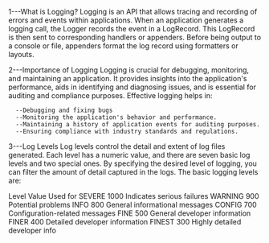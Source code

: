 1---What is Logging?
    Logging is an API that allows tracing and recording of errors and events within applications. 
    When an application generates a logging call, the Logger records the event in a LogRecord. 
    This LogRecord is then sent to corresponding handlers or appenders. 
    Before being output to a console or file, appenders format the log record using formatters or layouts.



2---Importance of Logging
    Logging is crucial for debugging, monitoring, and maintaining an application. 
    It provides insights into the application's performance, aids in identifying and diagnosing issues, and 
    is essential for auditing and compliance purposes. 
    Effective logging helps in:
    
      --Debugging and fixing bugs
      --Monitoring the application's behavior and performance.
      --Maintaining a history of application events for auditing purposes.
      --Ensuring compliance with industry standards and regulations.


      
3---Log Levels
    Log levels control the detail and extent of log files generated.
    Each level has a numeric value, and there are seven basic log levels and two special ones. 
    By specifying the desired level of logging, you can filter the amount of detail captured in the logs. 
    The basic logging levels are:

    
Level	     Value	    Used for
SEVERE	   1000	      Indicates serious failures
WARNING	   900	      Potential problems
INFO	     800	      General informational messages
CONFIG	   700	      Configuration-related messages
FINE	     500	      General developer information
FINER	     400	      Detailed developer information
FINEST	   300	      Highly detailed developer info

